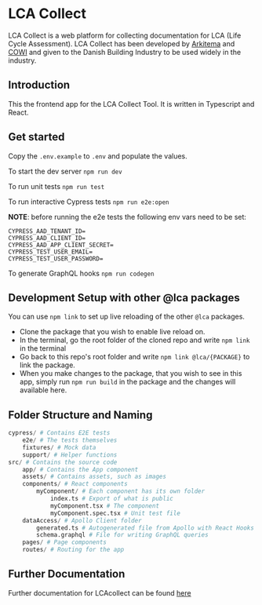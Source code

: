 # LCA Collect

LCA Collect is a web platform for collecting documentation for LCA (Life Cycle Assessment).
LCA Collect has been developed by [Arkitema](https://arkitema.com) and [COWI](https://cowi.com) and given to the Danish
Building Industry to be used widely in the industry.

## Introduction

This the frontend app for the LCA Collect Tool.
It is written in Typescript and React.

## Get started

Copy the `.env.example` to `.env` and populate the values.

To start the dev server
`npm run dev`

To run unit tests
`npm run test`

To run interactive Cypress tests
`npm run e2e:open`

**NOTE**: before running the e2e tests the following env vars need to be set:

```dotenv
CYPRESS_AAD_TENANT_ID=
CYPRESS_AAD_CLIENT_ID=
CYPRESS_AAD_APP_CLIENT_SECRET=
CYPRESS_TEST_USER_EMAIL=
CYPRESS_TEST_USER_PASSWORD=
```

To generate GraphQL hooks
`npm run codegen`

## Development Setup with other @lca packages

You can use `npm link` to set up live reloading of the other `@lca` packages.

- Clone the package that you wish to enable live reload on.
- In the terminal, go the root folder of the cloned repo and write `npm link` in the terminal
- Go back to this repo's root folder and write `npm link @lca/{PACKAGE}` to link the package.
- When you make changes to the package, that you wish to see in this app, simply run `npm run build` in the package and
  the changes will available here.

## Folder Structure and Naming
```python
cypress/ # Contains E2E tests
    e2e/ # The tests themselves
    fixtures/ # Mock data
    support/ # Helper functions
src/ # Contains the source code
    app/ # Contains the App component
    assets/ # Contains assets, such as images
    components/ # React components
        myComponent/ # Each component has its own folder
            index.ts # Export of what is public
            myComponent.tsx # The component
            myComponent.spec.tsx # Unit test file
    dataAccess/ # Apollo Client folder
        generated.ts # Autogenerated file from Apollo with React Hooks for data fetching
        schema.graphql # File for writing GraphQL queries
    pages/ # Page components
    routes/ # Routing for the app
```

## Further Documentation

Further documentation for LCAcollect can be found [here](https://github.com/lcacollect/.github/blob/main/wiki/README.md)
